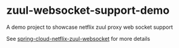 # zuul-websocket-support-demo
A demo project to showcase netflix zuul proxy web socket support 

See [spring-cloud-netflix-zuul-websocket](https://github.com/mthizo247/spring-cloud-netflix-zuul-websocket) for more details